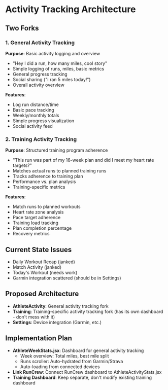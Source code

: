 # Activity Tracking Architecture

## Two Forks

### 1. General Activity Tracking
**Purpose**: Basic activity logging and overview
- "Hey I did a run, how many miles, cool story"
- Simple logging of runs, miles, basic metrics
- General progress tracking
- Social sharing ("I ran 5 miles today!")
- Overall activity overview

**Features**:
- Log run distance/time
- Basic pace tracking
- Weekly/monthly totals
- Simple progress visualization
- Social activity feed

### 2. Training Activity Tracking
**Purpose**: Structured training program adherence
- "This run was part of my 16-week plan and did I meet my heart rate targets?"
- Matches actual runs to planned training runs
- Tracks adherence to training plan
- Performance vs. plan analysis
- Training-specific metrics

**Features**:
- Match runs to planned workouts
- Heart rate zone analysis
- Pace target adherence
- Training load tracking
- Plan completion percentage
- Recovery metrics

## Current State Issues
- Daily Workout Recap (janked)
- Match Activity (janked) 
- Today's Workout (needs work)
- Garmin integration scattered (should be in Settings)

## Proposed Architecture
- **AthleteActivity**: General activity tracking fork
- **Training**: Training-specific activity tracking fork (has its own dashboard - don't mess with it)
- **Settings**: Device integration (Garmin, etc.)

## Implementation Plan
- **AthleteWeekStats.jsx**: Dashboard for general activity tracking
  - Week overview: Total miles, best mile split
  - Runs scroller: Auto-hydrated from Garmin/Strava
  - Auto-loading from connected devices
- **Link RunCrew**: Connect RunCrew dashboard to AthleteActivityStats.jsx
- **Training Dashboard**: Keep separate, don't modify existing training dashboard
